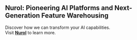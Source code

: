 ## Nurol: Pioneering AI Platforms and Next-Generation Feature Warehousing

Discover how we can transform your AI capabilities.  
Visit [**Nurol**](https://nurol.ai) to learn more.
